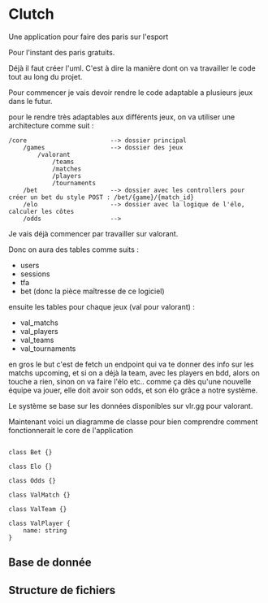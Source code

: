 # Clutch

Une application pour faire des paris sur l'esport


Pour l'instant des paris gratuits. 

Déjà il faut créer l'uml. C'est à dire la manière dont on va travailler le code tout au long du projet. 

Pour commencer je vais devoir rendre le code adaptable a plusieurs jeux dans le futur. 

pour le rendre très adaptables aux différents jeux, on va utiliser une architecture comme suit : 

```
/core                       --> dossier principal
    /games                  --> dossier des jeux
        /valorant
            /teams
            /matches
            /players
            /tournaments
    /bet                    --> dossier avec les controllers pour créer un bet du style POST : /bet/{game}/{match_id}
    /elo                    --> dossier avec la logique de l'élo, calculer les côtes
    /odds                   --> 
```

Je vais déjà commencer par travailler sur valorant. 

Donc on aura des tables comme suits : 

- users
- sessions
- tfa
- bet (donc la pièce maîtresse de ce logiciel)

ensuite les tables pour chaque jeux (val pour valorant) : 

- val_matchs
- val_players
- val_teams
- val_tournaments

en gros le but c'est de fetch un endpoint qui va te donner des info sur les matchs upcoming, 
et si on a déjà la team, avec les players en bdd, alors on touche a rien, sinon on va faire l'élo etc.. 
comme ça dès qu'une nouvelle équipe va jouer, elle doit avoir son odds, et son élo grâce a notre système.

Le système se base sur les données disponibles sur vlr.gg pour valorant. 

Maintenant voici un diagramme de classe pour bien comprendre comment fonctionnerait le core de l'application


```mermaid

class Bet {}

class Elo {}

class Odds {}

class ValMatch {}

class ValTeam {}

class ValPlayer {
    name: string
}

```


## Base de donnée 



## Structure de fichiers
